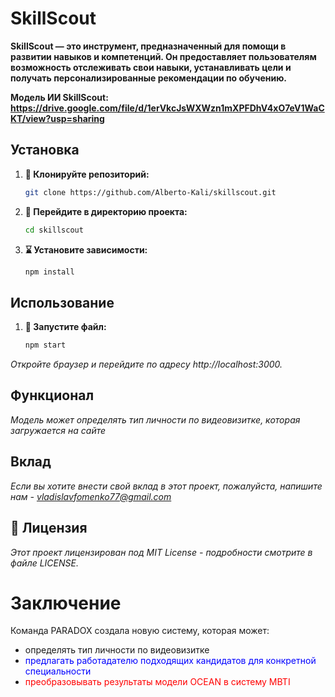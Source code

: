 # SkillScout

**SkillScout — это инструмент, предназначенный для помощи в развитии навыков и компетенций. Он предоставляет пользователям возможность отслеживать свои навыки, устанавливать цели и получать персонализированные рекомендации по обучению.**

**Модель ИИ SkillScout: https://drive.google.com/file/d/1erVkcJsWXWzn1mXPFDhV4xO7eV1WaCKT/view?usp=sharing**

## Установка

1. **📃 Клонируйте репозиторий:**

   ```bash
   git clone https://github.com/Alberto-Kali/skillscout.git
   ```

2. **🌟 Перейдите в директорию проекта:**

    ```bash
    cd skillscout
    ```

3. **⌛ Установите зависимости:**
    ```bash
    npm install
    ```

## Использование

1. **🍭 Запустите файл:**
    ```bash
    npm start
    ```

*Откройте браузер и перейдите по адресу http://localhost:3000.*

## Функционал

*Модель может определять тип личности по видеовизитке, которая загружается на сайте*


## Вклад

*Если вы хотите внести свой вклад в этот проект, пожалуйста, напишите нам - vladislavfomenko77@gmail.com*

## 🪪 Лицензия

*Этот проект лицензирован под MIT License - подробности смотрите в файле LICENSE.*


# Заключение
Команда PARADOX создала новую систему, которая может:
- определять тип личности по видеовизитке
- <span style="color:blue">предлагать работадателю подходящих кандидатов для конкретной специальности</span>
- <span style="color:red">преобразовывать результаты модели OCEAN в систему MBTI</span>
